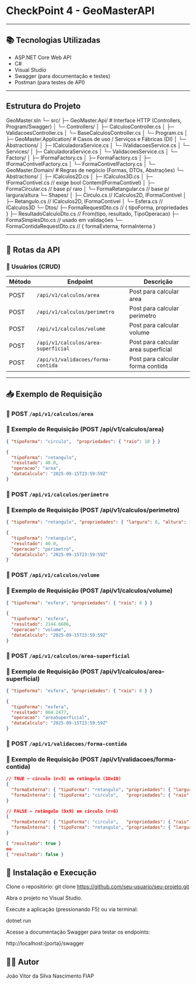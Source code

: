 #  CheckPoint 4 - GeoMasterAPI
---

## 📚 Tecnologias Utilizadas

- ASP.NET Core Web API  
- C#  
- Visual Studio  
- Swagger (para documentação e testes)  
- Postman (para testes de API)

---

## Estrutura do Projeto

GeoMaster.sln
└─ src/
   ├─ GeoMaster.Api/               # Interface HTTP (Controllers, Program/Swagger)
   │  └─ Controllers/
   │     ├─ CalculosController.cs
   │     ├─ ValidacoesController.cs
   │     └─ BaseCalculosController.cs
   │  └─ Program.cs
   │
   ├─ GeoMaster.Application/       # Casos de uso / Serviços e Fábricas (DI)
   │  └─ Abstractions/
   │     ├─ ICalculadoraService.cs
   │     └─ IValidacoesService.cs
   │  └─ Services/
   │     ├─ CalculadoraService.cs
   │     └─ ValidacoesService.cs
   │  └─ Factory/
   │        ├─ IFormaFactory.cs
   │        ├─ FormaFactory.cs
   │        ├─ IFormaContivelFactory.cs
   │        └─ FormaContivelFactory.cs
   │
   └─ GeoMaster.Domain/            # Regras de negócio (Formas, DTOs, Abstrações)
      └─ Abstractions/
      │     ├─ ICalculos2D.cs
      │     ├─ ICalculos3D.cs
      │     ├─ IFormaContivel.cs   // exige bool Contem(IFormaContivel)
      │     ├─ FormaCircular.cs    // base p/ raio
      │     └─ FormaRetangular.cs  // base p/ largura/altura
      └─ Shapes/
      │     ├─ Circulo.cs          // ICalculos2D, IFormaContivel
      │     ├─ Retangulo.cs        // ICalculos2D, IFormaContivel
      │     └─ Esfera.cs           // ICalculos3D
      └─ Dtos/
            ├─ FormaRequestDto.cs          // { tipoForma, propriedades }
            ├─ ResultadoCalculoDto.cs      // From(tipo, resultado, TipoOperacao)
            ├─ FormaSimplesDto.cs          // usado em validações
            └─ FormaContidaRequestDto.cs   // { formaExterna, formaInterna }

---

## 🔗 Rotas da API

### 📌 Usuários (CRUD)

| Método | Endpoint                           | Descrição                        |
|--------|------------------------------------|----------------------------------|
| POST    | `/api/v1/calculos/area`   | Post para calcular area    |
| POST    | `/api/v1/calculos/perimetro`   | Post para calcular perimetro    |
| POST    |  `/api/v1/calculos/volume`   | Post para calcular volume    |
| POST    | `/api/v1/calculos/area-superficial`   | Post para calcular area superficial    |
| POST    | `/api/v1/validacoes/forma-contida`   | Post para calcular forma contida    |

---

## 📥 Exemplo de Requisição

### 🔸 POST `/api/v1/calculos/area`

### 🔸 Exemplo de Requisição (POST /api/v1/calculos/area)

```json {
{ "tipoForma": "circulo",  "propriedades": { "raio": 10 } }
````

```json {
{
  "tipoForma": "retangulo",
  "resultado": 40.0,
  "operacao": "area",
  "dataCalculo": "2025-09-15T23:59:59Z"
}
````

### 🔸 POST `/api/v1/calculos/perimetro`

### 🔸 Exemplo de Requisição (POST /api/v1/calculos/perimetro)

```json {
{ "tipoForma": "retangulo", "propriedades": { "largura": 8, "altura": 12 } }
````

```json {
{
  "tipoForma": "retangulo",
  "resultado": 40.0,
  "operacao": "perimetro",
  "dataCalculo": "2025-09-15T23:59:59Z"
}
````

### 🔸 POST `/api/v1/calculos/volume`

### 🔸 Exemplo de Requisição (POST /api/v1/calculos/volume)

```json {
{ "tipoForma": "esfera", "propriedades": { "raio": 8 } }
````

```json {
{
  "tipoForma": "esfera",
  "resultado": 2144.6606,
  "operacao": "volume",
  "dataCalculo": "2025-09-15T23:59:59Z"
}
````

### 🔸 POST `/api/v1/calculos/area-superficial`

### 🔸 Exemplo de Requisição (POST /api/v1/calculos/area-superficial)

```json {
{ "tipoForma": "esfera", "propriedades": { "raio": 8 } }
````

```json {
{
  "tipoForma": "esfera",
  "resultado": 804.2477,
  "operacao": "areaSuperficial",
  "dataCalculo": "2025-09-15T23:59:59Z"
}
````

### 🔸 POST `/api/v1/validacoes/forma-contida`

### 🔸 Exemplo de Requisição (POST /api/v1/validacoes/forma-contida)

```json {
// TRUE — círculo (r=5) em retângulo (10x10)
{
  "formaExterna": { "tipoForma": "retangulo", "propriedades": { "largura": 10, "altura": 10 } },
  "formaInterna": { "tipoForma": "circulo",   "propriedades": { "raio": 5 } }
}

// FALSE — retângulo (9x9) em círculo (r=6)
{
  "formaExterna": { "tipoForma": "circulo",   "propriedades": { "raio": 6 } },
  "formaInterna": { "tipoForma": "retangulo", "propriedades": { "largura": 9, "altura": 9 } }
}
````

```json {
{ "resultado": true }
ou
{ "resultado": false }
````



## 🚀 Instalação e Execução
Clone o repositório:
git clone https://github.com/seu-usuario/seu-projeto.git

Abra o projeto no Visual Studio.

Execute a aplicação (pressionando F5) ou via terminal:

dotnet run

Acesse a documentação Swagger para testar os endpoints:

http://localhost:{porta}/swagger

## 👨‍💻 Autor
João Vitor da Silva Nascimento 
FIAP 
